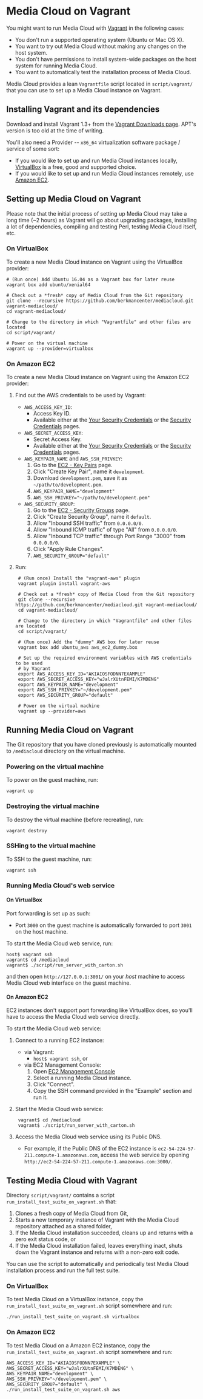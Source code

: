 Media Cloud on Vagrant
======================

You might want to run Media Cloud with [Vagrant](http://www.vagrantup.com/) in the following cases:

* You don't run a supported operating system (Ubuntu or Mac OS X).
* You want to try out Media Cloud without making any changes on the host system.
* You don't have permissions to install system-wide packages on the host system for running Media Cloud.
* You want to automatically test the installation process of Media Cloud.

Media Cloud provides a lean `Vagrantfile` script located in `script/vagrant/` that you can use to set up a Media Cloud instance on Vagrant.


Installing Vagrant and its dependencies
---------------------------------------

Download and install Vagrant 1.3+ from the [Vagrant Downloads page](http://downloads.vagrantup.com/). APT's version is too old at the time of writing.

You'll also need a Provider -- `x86_64` virtualization software package / service of some sort:

* If you would like to set up and run Media Cloud instances locally, [VirtualBox](https://www.virtualbox.org/) is a free, good and supported choice.
* If you would like to set up and run Media Cloud instances remotely, use [Amazon EC2](https://console.aws.amazon.com/ec2/v2/home?region=us-east-1).


Setting up Media Cloud on Vagrant
---------------------------------

Please note that the initial process of setting up Media Cloud may take a long time (~2 hours) as Vagrant will go about upgrading packages, installing a lot of dependencies, compiling and testing Perl, testing Media Cloud itself, etc.


### On VirtualBox

To create a new Media Cloud instance on Vagrant using the VirtualBox provider:

    # (Run once) Add Ubuntu 16.04 as a Vagrant box for later reuse
    vagrant box add ubuntu/xenial64

    # Check out a *fresh* copy of Media Cloud from the Git repository
    git clone --recursive https://github.com/berkmancenter/mediacloud.git vagrant-mediacloud/
    cd vagrant-mediacloud/

    # Change to the directory in which "Vagrantfile" and other files are located
    cd script/vagrant/

    # Power on the virtual machine
    vagrant up --provider=virtualbox


### On Amazon EC2

To create a new Media Cloud instance on Vagrant using the Amazon EC2 provider:

1. Find out the AWS credentials to be used by Vagrant:
    * `AWS_ACCESS_KEY_ID`:
        * Access Key ID.
        * Available either at the [Your Security Credentials](https://console.aws.amazon.com/iam/home?#security_credential) or the [Security Credentials](https://portal.aws.amazon.com/gp/aws/securityCredentials) pages.
    * `AWS_SECRET_ACCESS_KEY`:
        * Secret Access Key.
        * Available either at the [Your Security Credentials](https://console.aws.amazon.com/iam/home?#security_credential) or the [Security Credentials](https://portal.aws.amazon.com/gp/aws/securityCredentials) pages.
    * `AWS_KEYPAIR_NAME` and `AWS_SSH_PRIVKEY`:
        1. Go to the [EC2 - Key Pairs](https://console.aws.amazon.com/ec2/v2/home?region=us-east-1#KeyPairs:) page.
        2. Click "Create Key Pair", name it `development`.
        3. Download `development.pem`, save it as `~/path/to/development.pem`.
        4. `AWS_KEYPAIR_NAME="development"`
        5. `AWS_SSH_PRIVKEY="~/path/to/development.pem"`
    * `AWS_SECURITY_GROUP`:
        1. Go to the [EC2 - Security Groups](https://console.aws.amazon.com/ec2/home?region=us-east-1#s=SecurityGroups) page.
        2. Click "Create Security Group", name it `default`.
        3. Allow "Inbound SSH traffic" from `0.0.0.0/0`.
        4. Allow "Inbound ICMP traffic" of type "All" from `0.0.0.0/0`.
        5. Allow "Inbound TCP traffic" through Port Range "3000" from `0.0.0.0/0`.
        6. Click "Apply Rule Changes".
        7. `AWS_SECURITY_GROUP="default"`
2. Run:

        # (Run once) Install the "vagrant-aws" plugin
        vagrant plugin install vagrant-aws

        # Check out a *fresh* copy of Media Cloud from the Git repository
        git clone --recursive https://github.com/berkmancenter/mediacloud.git vagrant-mediacloud/
        cd vagrant-mediacloud/

        # Change to the directory in which "Vagrantfile" and other files are located
        cd script/vagrant/

        # (Run once) Add the "dummy" AWS box for later reuse
        vagrant box add ubuntu_aws aws_ec2_dummy.box

        # Set up the required environment variables with AWS credentials to be used
        # by Vagrant
        export AWS_ACCESS_KEY_ID="AKIAIOSFODNN7EXAMPLE"
        export AWS_SECRET_ACCESS_KEY="wJalrXUtnFEMI/K7MDENG"
        export AWS_KEYPAIR_NAME="development"
        export AWS_SSH_PRIVKEY="~/development.pem"
        export AWS_SECURITY_GROUP="default"

        # Power on the virtual machine
        vagrant up --provider=aws


Running Media Cloud on Vagrant
------------------------------

The Git repository that you have cloned previously is automatically mounted to `/mediacloud` directory on the virtual machine.


### Powering on the virtual machine

To power on the guest machine, run:

    vagrant up


### Destroying the virtual machine

To destroy the virtual machine (before recreating), run:

    vagrant destroy


### SSHing to the virtual machine

To SSH to the guest machine, run:

    vagrant ssh


### Running Media Cloud's web service

#### On VirtualBox

Port forwarding is set up as such:

* Port `3000` on the guest machine is automatically forwarded to port `3001` on the host machine.

To start the Media Cloud web service, run:

    host$ vagrant ssh
    vagrant$ cd /mediacloud
    vagrant$ ./script/run_server_with_carton.sh

and then open `http://127.0.0.1:3001/` on your *host* machine to access Media Cloud web interface on the guest machine.

#### On Amazon EC2

EC2 instances don't support port forwarding like VirtualBox does, so you'll have to access the Media Cloud web service directly.

To start the Media Cloud web service:

1. Connect to a running EC2 instance:
    * via Vagrant:
        * `host$ vagrant ssh`, or
    * via EC2 Management Console:
        1. Open [EC2 Management Console](https://console.aws.amazon.com/ec2/v2/home?region=us-east-1#Instances:)
        2. Select a running Media Cloud instance.
        3. Click "Connect".
        4. Copy the SSH command provided in the "Example" section and run it.
2. Start the Media Cloud web service:

        vagrant$ cd /mediacloud
        vagrant$ ./script/run_server_with_carton.sh

3. Access the Media Cloud web service using its Public DNS.
    * For example, if the Public DNS of the EC2 instance is `ec2-54-224-57-211.compute-1.amazonaws.com`, access the web service by opening `http://ec2-54-224-57-211.compute-1.amazonaws.com:3000/`.


Testing Media Cloud with Vagrant
--------------------------------

Directory `script/vagrant/` contains a script `run_install_test_suite_on_vagrant.sh` that:

1. Clones a fresh copy of Media Cloud from Git,
2. Starts a new temporary instance of Vagrant with the Media Cloud repository attached as a shared folder,
3. If the Media Cloud installation succeeded, cleans up and returns with a zero exit status code, or
4. If the Media Cloud installation failed, leaves everything inact, shuts down the Vagrant instance and returns with a non-zero exit code.

You can use the script to automatically and periodically test Media Cloud installation process and run the full test suite.


### On VirtualBox

To test Media Cloud on a VirtualBox instance, copy the `run_install_test_suite_on_vagrant.sh` script somewhere and run:

    ./run_install_test_suite_on_vagrant.sh virtualbox


### On Amazon EC2

To test Media Cloud on a Amazon EC2 instance, copy the `run_install_test_suite_on_vagrant.sh` script somewhere and run:

    AWS_ACCESS_KEY_ID="AKIAIOSFODNN7EXAMPLE" \
    AWS_SECRET_ACCESS_KEY="wJalrXUtnFEMI/K7MDENG" \
    AWS_KEYPAIR_NAME="development" \
    AWS_SSH_PRIVKEY="~/development.pem" \
    AWS_SECURITY_GROUP="default" \
    ./run_install_test_suite_on_vagrant.sh aws
